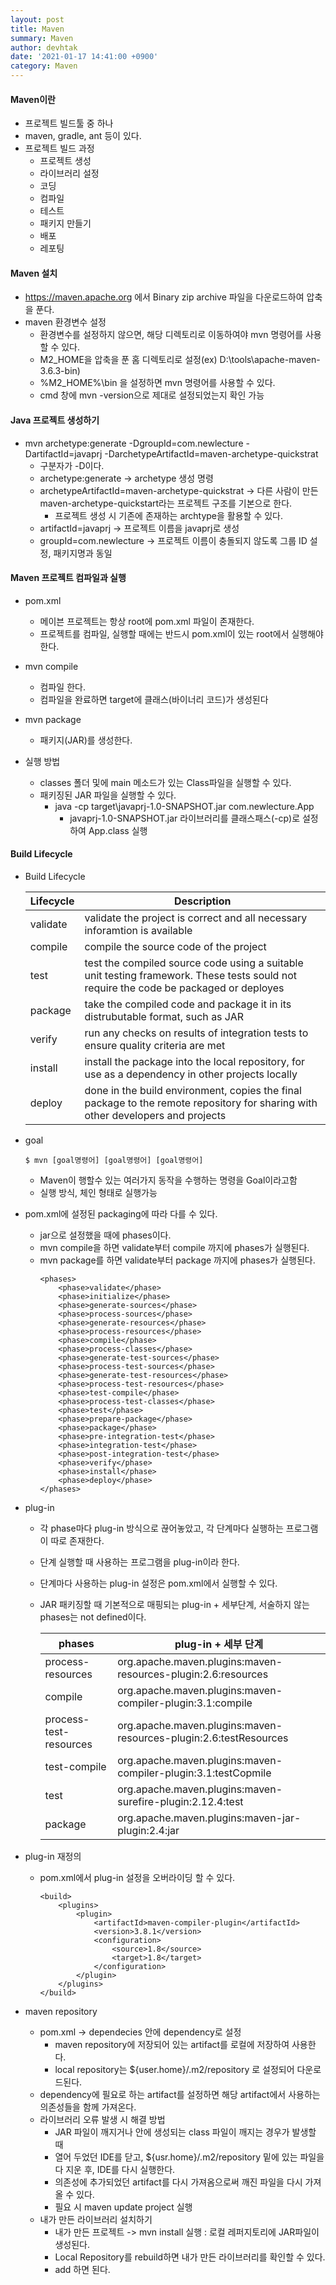 ```yaml
---
layout: post
title: Maven
summary: Maven
author: devhtak
date: '2021-01-17 14:41:00 +0900'
category: Maven
---
```


#### Maven이란

- 프로젝트 빌드툴 중 하나
- maven, gradle, ant 등이 있다.
- 프로젝트 빌드 과정
  - 프로젝트 생성
  - 라이브러리 설정
  - 코딩
  - 컴파일
  - 테스트
  - 패키지 만들기
  - 배포
  - 레포팅
  
#### Maven 설치

- https://maven.apache.org 에서 Binary zip archive 파일을 다운로드하여 압축을 푼다.
- maven 환경변수 설정
  - 환경변수를 설정하지 않으면, 해당 디렉토리로 이동하여야 mvn 명령어를 사용할 수 있다.
  - M2_HOME을 압축을 푼 홈 디렉토리로 설정(ex) D:\tools\apache-maven-3.6.3-bin)
  - %M2_HOME%\bin 을 설정하면 mvn 명령어를 사용할 수 있다.
  - cmd 창에 mvn -version으로 제대로 설정되었는지 확인 가능

#### Java 프로젝트 생성하기

- mvn archetype:generate -DgroupId=com.newlecture -DartifactId=javaprj -DarchetypeArtifactId=maven-archetype-quickstrat
  - 구분자가 -D이다.
  - archetype:generate -> archetype 생성 명령
  - archetypeArtifactId=maven-archetype-quickstrat -> 다른 사람이 만든 maven-archetype-quickstart라는 프로젝트 구조를 기본으로 한다.
    - 프로젝트 생성 시 기존에 존재하는 archtype을 활용할 수 있다.
  - artifactId=javaprj -> 프로젝트 이름을 javaprj로 생성
  - groupId=com.newlecture -> 프로젝트 이름이 충돌되지 않도록 그룹 ID 설정, 패키지명과 동일
  
#### Maven 프로젝트 컴파일과 실행

- pom.xml
  - 메이븐 프로젝트는 항상 root에 pom.xml 파일이 존재한다.
  - 프로젝트를 컴파일, 실행할 때에는 반드시 pom.xml이 있는 root에서 실행해야 한다.
    
- mvn compile
  - 컴파일 한다.
  - 컴파일을 완료하면 target에 클래스(바이너리 코드)가 생성된다
  
- mvn package
  - 패키지(JAR)를 생성한다.

- 실행 방법
  - classes 폴더 및에 main 메소드가 있는 Class파일을 실행할 수 있다.
  - 패키징된 JAR 파일을 실행할 수 있다. 
    - java -cp target\javaprj-1.0-SNAPSHOT.jar com.newlecture.App
      - javaprj-1.0-SNAPSHOT.jar 라이브러리를 클래스패스(-cp)로 설정하여 App.class 실행
      
#### Build Lifecycle

- Build Lifecycle

  |Lifecycle|Description|
  |---|---|
  |validate|validate the project is correct and all necessary inforamtion is available|
  |compile|compile the source code of the project|
  |test|test the compiled source code using a suitable unit testing framework. These tests sould not require the code be packaged or deployes|
  |package|take the compiled code and package it in its distrubutable format, such as JAR|
  |verify|run any checks on results of integration tests to ensure quality criteria are met|
  |install|install the package into the local repository, for use as a dependency in other projects locally|
  |deploy|done in the build environment, copies the final package to the remote repository for sharing with other developers and projects|  


- goal
  ```
  $ mvn [goal명령어] [goal명령어] [goal명령어] 
  ```
  - Maven이 행할수 있는 여러가지 동작을 수행하는 명령을 Goal이라고함
  - 실행 방식, 체인 형태로 실행가능
  
- pom.xml에 설정된 packaging에 따라 다를 수 있다.
  - <packaging>jar</packaging>으로 설정했을 때에 phases이다.
  - mvn compile을 하면 validate부터 compile 까지에 phases가 실행된다.
  - mvn package를 하면 validate부터 package 까지에 phases가 실행된다.
    ```
    <phases>
        <phase>validate</phase>
        <phase>initialize</phase>
        <phase>generate-sources</phase>
        <phase>process-sources</phase>
        <phase>generate-resources</phase>
        <phase>process-resources</phase>
        <phase>compile</phase>
        <phase>process-classes</phase>
        <phase>generate-test-sources</phase>
        <phase>process-test-sources</phase>
        <phase>generate-test-resources</phase>
        <phase>process-test-resources</phase>
        <phase>test-compile</phase>
        <phase>process-test-classes</phase>
        <phase>test</phase>
        <phase>prepare-package</phase>
        <phase>package</phase>
        <phase>pre-integration-test</phase>
        <phase>integration-test</phase>
        <phase>post-integration-test</phase>
        <phase>verify</phase>
        <phase>install</phase>
        <phase>deploy</phase>
    </phases>
    ```
- plug-in
  - 각 phase마다 plug-in 방식으로 끊어놓았고, 각 단계마다 실행하는 프로그램이 따로 존재한다.
  - 단계 실행할 때 사용하는 프로그램을 plug-in이라 한다.
  - 단계마다 사용하는 plug-in 설정은 pom.xml에서 실행할 수 있다.
  - JAR 패키징할 때 기본적으로 매핑되는 plug-in + 세부단계, 서술하지 않는 phases는 not defined이다.
  
    |phases|plug-in + 세부 단계|
    |---|---|
    |process-resources|org.apache.maven.plugins:maven-resources-plugin:2.6:resources|
    |compile|org.apache.maven.plugins:maven-compiler-plugin:3.1:compile|
    |process-test-resources|org.apache.maven.plugins:maven-resources-plugin:2.6:testResources|
    |test-compile|org.apache.maven.plugins:maven-compiler-plugin:3.1:testCopmile|
    |test|org.apache.maven.plugins:maven-surefire-plugin:2.12.4:test|
    |package|org.apache.maven.plugins:maven-jar-plugin:2.4:jar|
      
  
- plug-in 재정의
  - pom.xml에서 plug-in 설정을 오버라이딩 할 수 있다.
    ```
    <build>
        <plugins>
            <plugin>
                <artifactId>maven-compiler-plugin</artifactId>
                <version>3.8.1</version>
                <configuration>
                    <source>1.8</source>
                    <target>1.8</target>
                </configuration>
            </plugin>
        </plugins>
    </build>
    ```

- maven repository
  - pom.xml -> dependecies 안에 dependency로 설정
    - maven repository에 저장되어 있는 artifact를 로컬에 저장하여 사용한다.
    - local repository는 ${user.home}/.m2/repository 로 설정되어 다운로드된다.
  - dependency에 필요로 하는 artifact를 설정하면 해당 artifact에서 사용하는 의존성들을 함께 가져온다.
  - 라이브러리 오류 발생 시 해결 방법
    - JAR 파일이 깨지거나 안에 생성되는 class 파일이 깨지는 경우가 발생할 때
    - 열어 두었던 IDE를 닫고, ${usr.home}/.m2/repository 밑에 있는 파일을 다 지운 후, IDE를 다시 실행한다.
    - 의존성에 추가되었던 artifact를 다시 가져옴으로써 깨진 파일을 다시 가져올 수 있다.
    - 필요 시 maven update project 실행
  - 내가 만든 라이브러리 설치하기
    - 내가 만든 프로젝트 -> mvn install 실행 : 로컬 레퍼지토리에 JAR파일이 생성된다.
    - Local Repository를 rebuild하면 내가 만든 라이브러리를 확인할 수 있다.
    - add 하면 된다.
